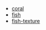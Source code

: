 - [coral](https://free3d.com/3d-model/tree-coral-v2--625204.html)
- [fish](https://free3d.com/3d-model/bluegreen-reef-chromis-v2--439073.html)
- [fish-texture](https://www.cgtrader.com/items/1006368/download-page)


